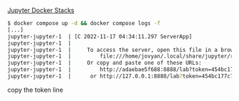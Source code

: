 [Jupyter Docker Stacks](https://jupyter-docker-stacks.readthedocs.io/en/latest/index.html)

```bash
$ docker compose up -d && docker compose logs -f
[...]
jupyter-jupyter-1  | [C 2022-11-17 04:34:11.297 ServerApp] 
jupyter-jupyter-1  |     
jupyter-jupyter-1  |     To access the server, open this file in a browser:
jupyter-jupyter-1  |         file:///home/jovyan/.local/share/jupyter/runtime/jpserver-7-open.html
jupyter-jupyter-1  |     Or copy and paste one of these URLs:
jupyter-jupyter-1  |         http://adaebae5f688:8888/lab?token=454bc177c779de799e7676481d948492a887c600243f8e74
jupyter-jupyter-1  |      or http://127.0.0.1:8888/lab?token=454bc177c779de799e7676481d948492a887c600243f8e74
```
copy the token line
